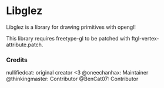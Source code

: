 # Libglez

Libglez is a library for drawing primitives with opengl!

This library requires freetype-gl to be patched with ftgl-vertex-attribute.patch.

### Credits

nullifiedcat: original creator <3
@oneechanhax: Maintainer
@thinkingmaster: Contributor
@BenCat07: Contributor

